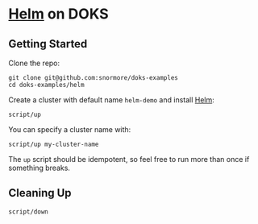 # [Helm](https://helm.sh/) on DOKS

## Getting Started

Clone the repo:
```
git clone git@github.com:snormore/doks-examples
cd doks-examples/helm
```

Create a cluster with default name `helm-demo` and install [Helm](https://helm.sh/):
```
script/up
```

You can specify a cluster name with:
```
script/up my-cluster-name
```

The `up` script should be idempotent, so feel free to run more than once if something breaks.

## Cleaning Up

```
script/down
```